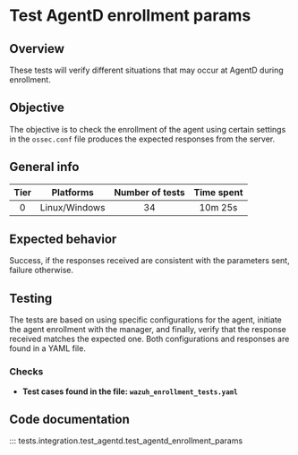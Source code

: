 # Test AgentD enrollment params

## Overview

These tests will verify different situations that may occur at AgentD during enrollment.

## Objective

The objective is to check the enrollment of the agent using certain settings
in the `ossec.conf` file produces the expected responses from the server.

## General info

|Tier | Platforms | Number of tests | Time spent |
|:--:|:--:|:--:|:--:|
| 0 | Linux/Windows | 34 | 10m 25s |

## Expected behavior

Success, if the responses received are consistent with the parameters sent, failure otherwise.

## Testing

The tests are based on using specific configurations for the agent, initiate the agent enrollment
with the manager, and finally, verify that the response received matches the expected one.
Both configurations and responses are found in a YAML file.

### Checks

- **Test cases found in the file: `wazuh_enrollment_tests.yaml`**


## Code documentation

::: tests.integration.test_agentd.test_agentd_enrollment_params